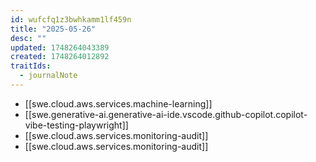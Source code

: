```yaml
---
id: wufcfq1z3bwhkamm1lf459n
title: "2025-05-26"
desc: ""
updated: 1748264043389
created: 1748264012892
traitIds:
  - journalNote
---
```


- [[swe.cloud.aws.services.machine-learning]]
- [[swe.generative-ai.generative-ai-ide.vscode.github-copilot.copilot-vibe-testing-playwright]]
- [[swe.cloud.aws.services.monitoring-audit]]
- [[swe.cloud.aws.services.monitoring-audit]]
